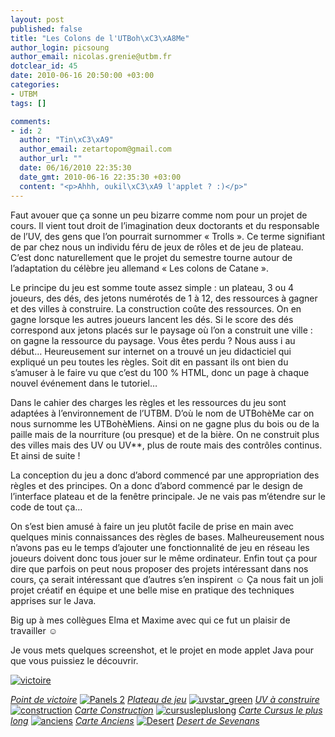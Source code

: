 ```yaml
--- 
layout: post
published: false
title: "Les Colons de l'UTBoh\xC3\xA8Me"
author_login: picsoung
author_email: nicolas.grenie@utbm.fr
dotclear_id: 45
date: 2010-06-16 20:50:00 +03:00
categories: 
- UTBM
tags: []

comments: 
- id: 2
  author: "Tin\xC3\xA9"
  author_email: zetartopom@gmail.com
  author_url: ""
  date: 06/16/2010 22:35:30
  date_gmt: 2010-06-16 22:35:30 +03:00
  content: "<p>Ahhh, oukil\xC3\xA9 l'applet ? :)</p>"
---
```

<p>Faut avouer que ça sonne un peu bizarre comme nom pour un projet de cours. Il vient tout droit de l’imagination deux doctorants et du responsable de l’UV, des gens que l’on pourrait surnommer «&nbsp;Trolls ». Ce terme signifiant de par chez nous un individu féru de jeux de rôles et de jeu de plateau. C’est donc naturellement que le projet du semestre tourne autour de l’adaptation du célèbre jeu allemand «&nbsp;Les colons de Catane ».</p>


<p>Le principe du jeu est somme toute assez simple&nbsp;: un plateau, 3 ou 4 joueurs, des dés, des jetons numérotés de 1 à 12, des ressources à gagner et des villes à construire. La construction coûte des ressources. On en gagne lorsque les autres joueurs lancent les dés. Si le score des dés correspond aux jetons placés sur le paysage où l’on a construit une ville&nbsp;: on gagne la ressource du paysage. Vous êtes perdu&nbsp;? Nous auss i au début… Heureusement sur internet on a trouvé un jeu didacticiel qui expliqué un peu toutes les règles. Soit dit en passant ils ont bien du s’amuser à le faire vu que c’est du 100 % HTML, donc un page à chaque nouvel événement dans le tutoriel…</p>


<p>Dans le cahier des charges les règles et les ressources du jeu sont adaptées à l’environnement de l’UTBM. D’où le nom de UTBohèMe car on nous surnomme les UTBohèMiens. Ainsi on ne gagne plus du bois ou de la paille mais de la nourriture (ou presque) et de la bière. On ne construit plus des villes mais des UV ou UV**, plus de route mais des contrôles continus. Et ainsi de suite&nbsp;!</p>


<p>La conception du jeu a donc d’abord commencé par une appropriation des règles et des principes. On a donc d’abord commencé par le design de l’interface plateau et de la fenêtre principale. Je ne vais pas m’étendre sur le code de tout ça…</p>


<p>On s’est bien amusé à faire un jeu plutôt facile de prise en main avec quelques minis connaissances des règles de bases. Malheureusement nous n’avons pas eu le temps d’ajouter une fonctionnalité de jeu en réseau les joueurs doivent donc tous jouer sur le même ordinateur.
Enfin tout ça pour dire que parfois on peut nous proposer des projets intéressant dans nos cours, ça serait intéressant que d’autres s’en inspirent ☺ Ça nous fait un joli projet créatif en équipe et une belle mise en pratique des techniques apprises sur le Java.</p>


<p>Big up à mes collègues Elma et Maxime avec qui ce fut un plaisir de travailler ☺</p>


<p>Je vous mets quelques screenshot, et le projet en mode applet Java pour que vous puissiez le découvrir.</p>


<p><a href="http://farm5.static.flickr.com/4015/4707124176_ca526f730b_t.jpg"><img src="http://farm5.static.flickr.com/4015/4707124176_ca526f730b_m.jpg" alt="victoire" /></a></p>


<p><em><a href="http://www.flickr.com/photos/picsoung/4707124176/">Point de victoire</a></em>
<a href="http://farm5.static.flickr.com/4011/4707133412_11b267fa6a_t.jpg"><img src="http://farm5.static.flickr.com/4011/4707133412_11b267fa6a_m.jpg" alt="Panels 2" /></a>
<em><a href="http://www.flickr.com/photos/picsoung/4707133412/">Plateau de jeu</a></em>
<a href="http://farm5.static.flickr.com/4012/4706486049_971b9bbca7_t.jpg"><img src="http://farm5.static.flickr.com/4012/4706486049_971b9bbca7_m.jpg" alt="uvstar_green" /></a>
<em><a href="http://www.flickr.com/photos/picsoung/4706486049/">UV à construire</a></em>
<a href="http://farm5.static.flickr.com/4008/4706483169_a5da51bfc9_t.jpg"><img src="http://farm5.static.flickr.com/4008/4706483169_a5da51bfc9_m.jpg" alt="construction" /></a>
<em><a href="http://www.flickr.com/photos/picsoung/4706483169/">Carte Construction</a></em>
<a href="http://farm5.static.flickr.com/4061/4706482683_3f6f268af0_t.jpg"><img src="http://farm5.static.flickr.com/4061/4706482683_3f6f268af0_m.jpg" alt="cursuslepluslong" /></a>
<em><a href="http://www.flickr.com/photos/picsoung/4706482683/">Carte Cursus le plus long</a></em>
<a href="http://farm5.static.flickr.com/4046/4706483319_8df4fc9643_t.jpg"><img src="http://farm5.static.flickr.com/4046/4706483319_8df4fc9643_m.jpg" alt="anciens" /></a>
<em><a href="http://www.flickr.com/photos/picsoung/4706483319/">Carte Anciens</a></em>
<a href="http://farm2.static.flickr.com/1295/4706485971_26f40694b7_t.jpg"><img src="http://farm2.static.flickr.com/1295/4706485971_26f40694b7_m.jpg" alt="Desert" /></a>
<em><a href="http://www.flickr.com/photos/picsoung/4706485971/">Desert de Sevenans</a></em></p>
